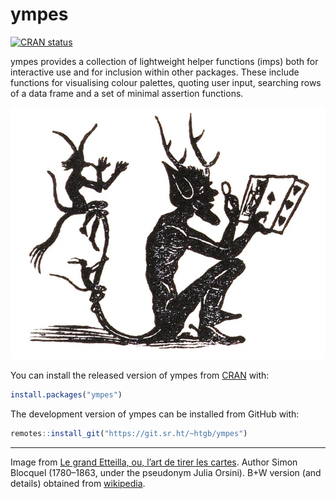 
<!-- README.md is generated from README.Rmd. Please edit that file -->

# ympes

<!-- badges: start -->
<a href="https://CRAN.R-project.org/package=ympes"
class="pkgdown-release"><img
src="https://www.r-pkg.org/badges/version/ympes"
alt="CRAN status" /></a> <!-- badges: end -->

ympes provides a collection of lightweight helper functions (imps) both
for interactive use and for inclusion within other packages. These
include functions for visualising colour palettes, quoting user input,
searching rows of a data frame and a set of minimal assertion functions.

!["Illustration of an imp looking at a hand of playing cards. Published on page 193 of Le grand Etteilla, ou, l'art de tirer les cartes."](man/figures/750px-Imp_with_cards_-_illustration_from_Le_grand_Etteilla.jpg)

You can install the released version of ympes from
[CRAN](https://cran.r-project.org/) with:

``` r
install.packages("ympes")
```

<div class="pkgdown-devel">

The development version of ympes can be installed from GitHub with:

``` r
remotes::install_git("https://git.sr.ht/~htgb/ympes")
```

</div>

------------------------------------------------------------------------

Image from [Le grand Etteilla, ou, l’art de tirer les
cartes](https://archive.org/details/b29321220/page/192/mode/2up). Author
Simon Blocquel (1780–1863, under the pseudonym Julia Orsini). B+W
version (and details) obtained from
[wikipedia](https://commons.wikimedia.org/wiki/File:Imp_with_cards_-_illustration_from_Le_grand_Etteilla.jpg).
